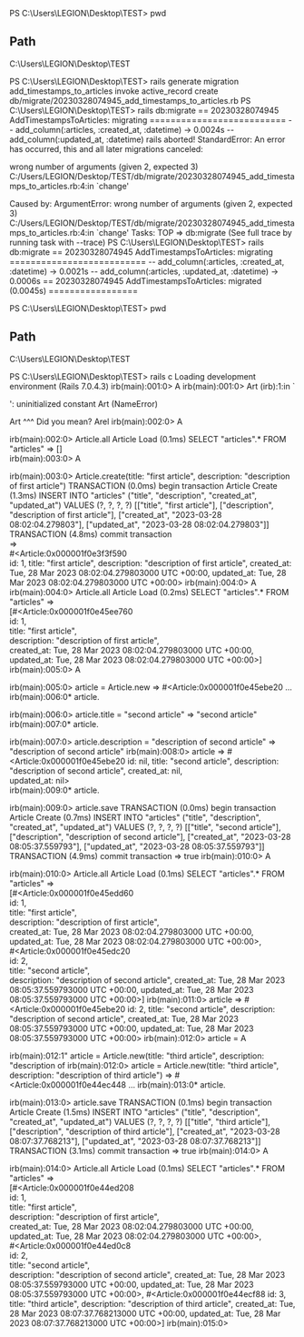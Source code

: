 PS C:\Users\LEGION\Desktop\TEST> pwd

Path
----
C:\Users\LEGION\Desktop\TEST


PS C:\Users\LEGION\Desktop\TEST> rails generate migration add_timestamps_to_articles
      invoke  active_record
      create    db/migrate/20230328074945_add_timestamps_to_articles.rb
PS C:\Users\LEGION\Desktop\TEST> rails db:migrate
== 20230328074945 AddTimestampsToArticles: migrating ==========================
-- add_column(:articles, :created_at, :datetime)
   -> 0.0024s
-- add_column(:updated_at, :datetime)
rails aborted!
StandardError: An error has occurred, this and all later migrations canceled:

wrong number of arguments (given 2, expected 3)
C:/Users/LEGION/Desktop/TEST/db/migrate/20230328074945_add_timestamps_to_articles.rb:4:in `change'

Caused by:
ArgumentError: wrong number of arguments (given 2, expected 3)
C:/Users/LEGION/Desktop/TEST/db/migrate/20230328074945_add_timestamps_to_articles.rb:4:in `change'
Tasks: TOP => db:migrate
(See full trace by running task with --trace)
PS C:\Users\LEGION\Desktop\TEST> rails db:migrate
== 20230328074945 AddTimestampsToArticles: migrating ==========================
-- add_column(:articles, :created_at, :datetime)
   -> 0.0021s
-- add_column(:articles, :updated_at, :datetime)
   -> 0.0006s
== 20230328074945 AddTimestampsToArticles: migrated (0.0045s) =================

PS C:\Users\LEGION\Desktop\TEST> pwd

Path
----
C:\Users\LEGION\Desktop\TEST


PS C:\Users\LEGION\Desktop\TEST> rails c
Loading development environment (Rails 7.0.4.3)
irb(main):001:0> A
irb(main):001:0> Art
(irb):1:in `<main>': uninitialized constant Art (NameError)

Art
^^^
Did you mean?  Arel
irb(main):002:0> A



irb(main):002:0> Article.all
  Article Load (0.1ms)  SELECT "articles".* FROM "articles"
=> []                                                              
irb(main):003:0> A
                                                                   
                                                                   
                                                                   
irb(main):003:0> Article.create(title: "first article", description: "description of first article")
  TRANSACTION (0.0ms)  begin transaction
  Article Create (1.3ms)  INSERT INTO "articles" ("title", "description", "created_at", "updated_at") VALUES (?, ?, ?, ?)  [["title", "first article"], ["description", "description of first article"], ["created_at", "2023-03-28 08:02:04.279803"], ["updated_at", "2023-03-28 08:02:04.279803"]]                                                                            
  TRANSACTION (4.8ms)  commit transaction                                                   
=>                                                                                          
#<Article:0x000001f0e3f3f590                                                                
 id: 1,
 title: "first article",
 description: "description of first article",
 created_at: Tue, 28 Mar 2023 08:02:04.279803000 UTC +00:00,
 updated_at: Tue, 28 Mar 2023 08:02:04.279803000 UTC +00:00>
irb(main):004:0> A
irb(main):004:0> Article.all
  Article Load (0.2ms)  SELECT "articles".* FROM "articles"
=>                                                                 
[#<Article:0x000001f0e45ee760                                      
  id: 1,                                                           
  title: "first article",                                          
  description: "description of first article",                     
  created_at: Tue, 28 Mar 2023 08:02:04.279803000 UTC +00:00,      
  updated_at: Tue, 28 Mar 2023 08:02:04.279803000 UTC +00:00>]     
irb(main):005:0> A
                                                                   
                                                                   
irb(main):005:0> article = Article.new
=>
#<Article:0x000001f0e45ebe20
...
irb(main):006:0* article.
                           


irb(main):006:0> article.title = "second article"
=> "second article"
irb(main):007:0* article.
                                                          
                                                          
                                                          
irb(main):007:0> article.description = "description of second article"
=> "description of second article"
irb(main):008:0> article
=>
#<Article:0x000001f0e45ebe20
 id: nil,
 title: "second article",
 description: "description of second article",
 created_at: nil,          
 updated_at: nil>          
irb(main):009:0* article.
                           


irb(main):009:0> article.save
  TRANSACTION (0.0ms)  begin transaction
  Article Create (0.7ms)  INSERT INTO "articles" ("title", "description", "created_at", "updated_at") VALUES (?, ?, ?, ?)  [["title", "second article"], ["description", "description of second article"], ["created_at", "2023-03-28 08:05:37.559793"], ["updated_at", "2023-03-28 08:05:37.559793"]]
  TRANSACTION (4.9ms)  commit transaction
=> true
irb(main):010:0> A



irb(main):010:0> Article.all
  Article Load (0.1ms)  SELECT "articles".* FROM "articles"
=>                                                                 
[#<Article:0x000001f0e45edd60                                      
  id: 1,                                                           
  title: "first article",                                          
  description: "description of first article",                     
  created_at: Tue, 28 Mar 2023 08:02:04.279803000 UTC +00:00,      
  updated_at: Tue, 28 Mar 2023 08:02:04.279803000 UTC +00:00>,     
 #<Article:0x000001f0e45edc20                                      
  id: 2,                                                           
  title: "second article",                                         
  description: "description of second article",
  created_at: Tue, 28 Mar 2023 08:05:37.559793000 UTC +00:00,
  updated_at: Tue, 28 Mar 2023 08:05:37.559793000 UTC +00:00>]
irb(main):011:0> article
=>
#<Article:0x000001f0e45ebe20
 id: 2,
 title: "second article",
 description: "description of second article",
 created_at: Tue, 28 Mar 2023 08:05:37.559793000 UTC +00:00,
 updated_at: Tue, 28 Mar 2023 08:05:37.559793000 UTC +00:00>
irb(main):012:0> article = A
                           


irb(main):012:1" article = Article.new(title: "third article", description: "description of irb(main):012:0> article = Article.new(title: "third article", description: "description of third article")
=>
#<Article:0x000001f0e44ec448
...
irb(main):013:0* article.
                           


irb(main):013:0> article.save
  TRANSACTION (0.1ms)  begin transaction
  Article Create (1.5ms)  INSERT INTO "articles" ("title", "description", "created_at", "updated_at") VALUES (?, ?, ?, ?)  [["title", "third article"], ["description", "description of third article"], ["created_at", "2023-03-28 08:07:37.768213"], ["updated_at", "2023-03-28 08:07:37.768213"]]
  TRANSACTION (3.1ms)  commit transaction
=> true
irb(main):014:0> A



irb(main):014:0> Article.all
  Article Load (0.1ms)  SELECT "articles".* FROM "articles"
=>                                                                 
[#<Article:0x000001f0e44ed208                                      
  id: 1,                                                           
  title: "first article",                                          
  description: "description of first article",                     
  created_at: Tue, 28 Mar 2023 08:02:04.279803000 UTC +00:00,      
  updated_at: Tue, 28 Mar 2023 08:02:04.279803000 UTC +00:00>,     
 #<Article:0x000001f0e44ed0c8                                      
  id: 2,                                                           
  title: "second article",                                                                  
  description: "description of second article",
  created_at: Tue, 28 Mar 2023 08:05:37.559793000 UTC +00:00,
  updated_at: Tue, 28 Mar 2023 08:05:37.559793000 UTC +00:00>,
 #<Article:0x000001f0e44ecf88
  id: 3,
  title: "third article",
  description: "description of third article",
  created_at: Tue, 28 Mar 2023 08:07:37.768213000 UTC +00:00,
  updated_at: Tue, 28 Mar 2023 08:07:37.768213000 UTC +00:00>]
irb(main):015:0>